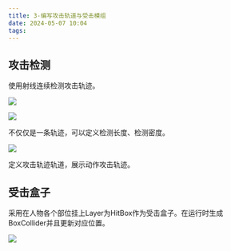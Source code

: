 ```yaml
---
title: 3-编写攻击轨道与受击模组
date: 2024-05-07 10:04
tags:
---
```

## 攻击检测

使用射线连续检测攻击轨迹。

![](images/posts/Pasted%20image%2020240507142849.png)

![](images/posts/Pasted%20image%2020240507142845.png)

不仅仅是一条轨迹，可以定义检测长度、检测密度。

![](images/posts/Pasted%20image%2020240507161643.png)

定义攻击轨迹轨道，展示动作攻击轨迹。

## 受击盒子

采用在人物各个部位挂上Layer为HitBox作为受击盒子。在运行时生成BoxCollider并且更新对应位置。

![](images/posts/Pasted%20image%2020240507154209.png)